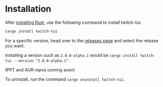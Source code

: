 # Installation

After [installing Rust](https://www.rust-lang.org/tools/install), use the following command to install twitch-tui:

```sh
cargo install twitch-tui
```

For a specific version, head over to the [releases page](https://github.com/Xithrius/twitch-tui/releases) and select the release you want.

Installing a version such as `2.0.0-alpha.1` would be `cargo install twitch-tui --version "2.0.0-alpha.1"`.

(PPT and AUR repos coming soon)

To uninstall, run the command `cargo uninstall twitch-tui`.
